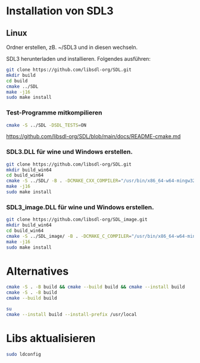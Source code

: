 # Installation von SDL3

## Linux
Ordner erstellen, zB. ~/SDL3 und in diesen wechseln.

SDL3 herunterladen und installieren.
Folgendes ausführen:
```bash
git clone https://github.com/libsdl-org/SDL.git
mkdir build
cd build
cmake ../SDL
make -j16
sudo make install
```

### Test-Programme mitkompilieren
```bash
cmake -S ../SDL -DSDL_TESTS=ON
```
https://github.com/libsdl-org/SDL/blob/main/docs/README-cmake.md


### SDL3.DLL für wine und Windows erstellen.
```bash
git clone https://github.com/libsdl-org/SDL.git
mkdir build_win64
cd build_win64
cmake -S ../SDL/ -B . -DCMAKE_CXX_COMPILER="/usr/bin/x86_64-w64-mingw32-g++" -DCMAKE_C_COMPILER="/usr/bin/x86_64-w64-mingw32-gcc" -DCMAKE_RC_COMPILER="/usr/bin/x86_64-w64-mingw32-windres" -DCMAKE_FIND_ROOT_PATH="/usr/x86_64-w64-mingw32" -DCMAKE_FIND_ROOT_PATH_MODE_INCLUDE="BOTH" -DCMAKE_FIND_ROOT_PATH_MODE_LIBRARY="ONLY" -DCMAKE_FIND_ROOT_PATH_MODE_PROGRAM="BOTH" -DCMAKE_SYSTEM_NAME="Windows"
make -j16
sudo make install
```

### SDL3_image.DLL für wine und Windows erstellen.
```bash
git clone https://github.com/libsdl-org/SDL_image.git
mkdir build_win64
cd build_win64
cmake -S ../SDL_image/ -B . -DCMAKE_C_COMPILER="/usr/bin/x86_64-w64-mingw32-gcc" -DCMAKE_RC_COMPILER="/usr/bin/x86_64-w64-mingw32-windres" -DCMAKE_FIND_ROOT_PATH="/usr/x86_64-w64-mingw32" -DCMAKE_FIND_ROOT_PATH_MODE_INCLUDE="BOTH" -DCMAKE_FIND_ROOT_PATH_MODE_LIBRARY="ONLY" -DCMAKE_FIND_ROOT_PATH_MODE_PROGRAM="BOTH" -DCMAKE_SYSTEM_NAME="Windows"
make -j16
sudo make install
```


# Alternatives
```bash
cmake -S . -B build && cmake --build build && cmake --install build
cmake -S . -B build
cmake --build build

su
cmake --install build --install-prefix /usr/local
```

# Libs aktualisieren
```bash
sudo ldconfig
```


